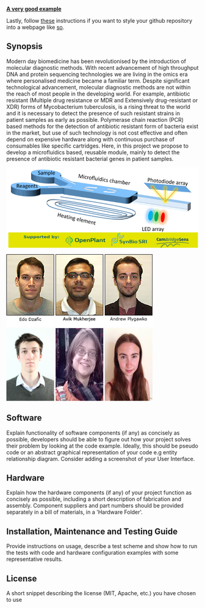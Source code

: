 

[**A very good example**](https://github.com/Biological-Microsystems-Laboratory/micropipette)



Lastly, follow [these](https://pages.github.com/) instructions if you want to style your github repository into a webpage like [so](https://biomakers.github.io/Example-repo/).

## Synopsis
Modern day biomedicine has been revolutionised by the introduction of molecular diagnostic methods. With recent advancement of high throughput DNA and protein sequencing technologies we are living in the omics era where personalised medicine became a familiar term. Despite significant technological advancement, molecular diagnostic methods are not within the reach of most people in the developing world. For example, antibiotic resistant (Multiple drug resistance or MDR and Extensively drug-resistant or XDR) forms of Mycobacterium tuberculosis, is a rising threat to the world and it is necessary to detect the presence of such resistant strains in patient samples as early as possible. Polymerase chain reaction (PCR) based methods for the detection of antibiotic resistant form of bacteria exist in the market, but use of such technology is not cost effective and often depend on expensive hardware along with continuous purchase of consumables like specific cartridges. Here, in this project we propose to develop a microfluidics based, reusable module, mainly to detect the presence of antibiotic resistant bacterial genes in patient samples. 

<img src="Images/Banner image team 3(branded).png" alt="image"/>

<img src="Images/Edo-Dzafic.jpg" alt="image"/> <img src="Images/Avik-Mukherjee.jpg" alt="image"/> <img src="Images/Andrew-Plygawko.jpg" alt="image"/> <img src="Images/Vladimir-Nashchekin.jpg" alt="image" width="125" height="190"/> <img src="Images/Sukanya-Datta.jpg" alt="image" width="125" height="190"/> <img src="Images/Jennifer-Wilson.jpg" alt="image" width="125" height="190"/>


## Software

Explain functionality of software components (if any) as concisely as possible, developers should be able to figure out how your project solves their problem by looking at the code example. Ideally, this should be pseudo code or an abstract graphical representation of your code e.g entity relationship diagram. Consider adding a screenshot of your User Interface.

## Hardware

Explain how the hardware components (if any) of your project function as concisely as possible, including a short description of fabrication and assembly. Component suppliers and part numbers should be provided separately in a bill of materials, in a 'Hardware Folder'.

## Installation, Maintenance and Testing Guide

Provide instructions on usage, describe a test scheme and show how to run the tests with code and hardware configuration examples with some representative results.

## License

A short snippet describing the license (MIT, Apache, etc.) you have chosen to use
